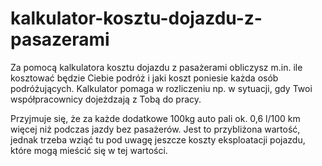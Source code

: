 # kalkulator-kosztu-dojazdu-z-pasazerami

Za pomocą kalkulatora kosztu dojazdu z pasażerami obliczysz m.in. ile kosztować będzie Ciebie podróż i jaki koszt poniesie każda osób podróżujących.
Kalkulator pomaga w rozliczeniu np. w sytuacji, gdy Twoi współpracownicy dojeżdzają z Tobą do pracy.

Przyjmuje się, że za każde dodatkowe 100kg auto pali ok. 0,6 l/100 km więcej niż podczas jazdy bez pasażerów. Jest to przybliżona wartość,
jednak trzeba wziąć tu pod uwagę jeszcze koszty eksploatacji pojazdu, które mogą mieścić się w tej wartości.
